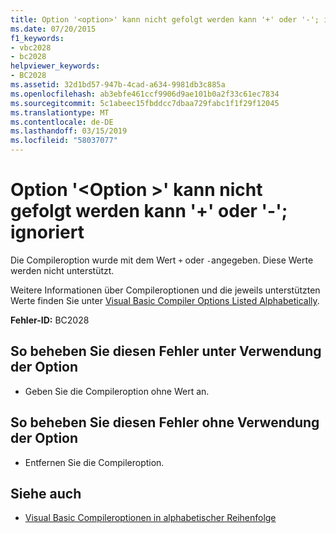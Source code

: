 ```yaml
---
title: Option '<option>' kann nicht gefolgt werden kann '+' oder '-'; ignoriert
ms.date: 07/20/2015
f1_keywords:
- vbc2028
- bc2028
helpviewer_keywords:
- BC2028
ms.assetid: 32d1bd57-947b-4cad-a634-9981db3c885a
ms.openlocfilehash: ab3ebfe461ccf9906d9ae101b0a2f33c61ec7834
ms.sourcegitcommit: 5c1abeec15fbddcc7dbaa729fabc1f1f29f12045
ms.translationtype: MT
ms.contentlocale: de-DE
ms.lasthandoff: 03/15/2019
ms.locfileid: "58037077"
---
```

# <a name="option-option-cannot-be-followed-by--or---ignored"></a>Option '\<Option >' kann nicht gefolgt werden kann '+' oder '-'; ignoriert
Die Compileroption wurde mit dem Wert `+` oder `-`angegeben. Diese Werte werden nicht unterstützt.  
  
 Weitere Informationen über Compileroptionen und die jeweils unterstützten Werte finden Sie unter [Visual Basic Compiler Options Listed Alphabetically](../../visual-basic/reference/command-line-compiler/compiler-options-listed-alphabetically.md).  
  
 **Fehler-ID:** BC2028  
  
## <a name="to-correct-this-error-and-use-the-option"></a>So beheben Sie diesen Fehler unter Verwendung der Option  
  
-   Geben Sie die Compileroption ohne Wert an.  
  
## <a name="to-correct-this-error-and-not-use-the-option"></a>So beheben Sie diesen Fehler ohne Verwendung der Option  
  
-   Entfernen Sie die Compileroption.  
  
## <a name="see-also"></a>Siehe auch

- [Visual Basic Compileroptionen in alphabetischer Reihenfolge](../../visual-basic/reference/command-line-compiler/compiler-options-listed-alphabetically.md)

